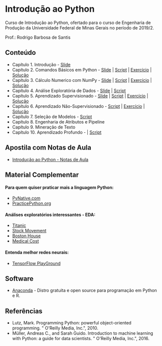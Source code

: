 # Introdução ao Python
Curso de Introdução ao Python, ofertado para o curso de Engenharia de Produção da Universidade Federal de Minas Gerais no período de 2019/2.

Prof.: Rodrigo Barbosa de Santis

## Conteúdo

* Capítulo 1. Introdução - [Slide](https://github.com/rodrigosantis1/intropython/blob/master/Slides/01%20-%20Python.pdf)
* Capítulo 2. Comandos Básicos em Python - [Slide](https://github.com/rodrigosantis1/intropython/blob/master/Slides/02%20-%20Python%20-%20Orienta%C3%A7%C3%A3o%20a%20objetos.pdf) | [Script](https://github.com/rodrigosantis1/intropython/blob/master/Scripts/Cap%2002%20-%20Comandos%20Basicos%20em%20Python.ipynb) | [Exercício](https://github.com/rodrigosantis1/intropython/blob/master/Exercicios/Cap%202%20-%20Comandos%20B%C3%A1sicos%20em%20Python.ipynb) | [Solução](https://github.com/rodrigosantis1/intropython/blob/master/Soluções/Cap%202%20-%20Comandos%20B%C3%A1sicos%20em%20Python%20-%20Resolvido.ipynb)
* Capítulo 3. Cálculo Numerico com NumPy - [Slide](https://github.com/rodrigosantis1/intropython/blob/master/Slides/03%20-%20Numpy.pdf) | [Script](https://github.com/rodrigosantis1/intropython/blob/master/Scripts/Cap%2003%20-%20Numpy.ipynb) | [Exercício](https://github.com/rodrigosantis1/intropython/blob/master/Exercicios/Cap%203%20-%20Numpy.ipynb) | [Solução](https://github.com/rodrigosantis1/intropython/blob/master/Soluções/Cap%203%20-%20Numpy%20-%20Resolvido.ipynb)
* Capítulo 4. Análise Exploratória de Dados - [Slide](https://github.com/rodrigosantis1/intropython/blob/master/Slides/04%20-%20Analise%20Exploratoria.pdf) | [Script](https://github.com/rodrigosantis1/intropython/blob/master/Scripts/Cap%2004%20-%20Representacao%20de%20Dados.ipynb)
* Capítulo 5. Aprendizado Supervisionado - [Slide](https://github.com/rodrigosantis1/intropython/blob/master/Slides/05%20-%20Aprendizado%20Supervisionado%20e%20N%C3%A3o-Supervisionado.pdf) | [Script](https://github.com/rodrigosantis1/intropython/blob/master/Scripts/Cap%2005%20-%20Aprendizado%20Supervisionado.ipynb) | [Exercício](https://github.com/rodrigosantis1/intropython/blob/master/Exercicios/Cap%205%20-%20Aprendizado%20Supervisionado.ipynb) | [Solução](https://github.com/rodrigosantis1/intropython/blob/master/Soluções/Cap%205%20-%20Aprendizado%20Supervisionado.ipynb)
* Capítulo 6. Aprendizado Não-Supervisionado - [Script](https://github.com/rodrigosantis1/intropython/blob/master/Scripts/Cap%2006%20-%20Aprendizado%20N%C3%A3o-Supervisionado.ipynb) | [Exercício](https://github.com/rodrigosantis1/intropython/blob/master/Exercicios/Cap%2006%20-%20Aprendizado%20N%C3%A3o-Supervisionado.ipynb) | [Solução](https://github.com/rodrigosantis1/intropython/blob/master/Solu%C3%A7%C3%B5es/Cap%2006%20-%20Aprendizado%20N%C3%A3o-Supervisionado.ipynb)
* Capítulo 7. Seleção de Modelos - [Script](https://github.com/rodrigosantis1/intropython/blob/master/Scripts/Cap%2007%20-%20Sele%C3%A7%C3%A3o%20de%20Modelos.ipynb)
* Capítulo 8. Engenharia de Atributos e Pipeline
* Capítulo 9. Mineração de Texto
* Capítulo 10. Aprendizado Profundo -  | [Script](https://github.com/rodrigosantis1/intropython/blob/master/Scripts/Cap%2010%20-%20Aprendizado%20Profundo.ipynb)

## Apostila com Notas de Aula

* [Introdução ao Python - Notas de Aula](https://www.scribd.com/document/426243007/Introducao-ao-Python)

## Material Complementar

#### Para quem quiser praticar mais a linguagem Python:
* [PyNative.com](https://pynative.com/python-exercises-with-solutions/)
* [PracticePython.org](https://www.practicepython.org/)

#### Análises exploratórios interessantes - EDA:

* [Titanic](https://www.kaggle.com/ash316/eda-to-prediction-dietanic)
* [Stock Movement](https://www.kaggle.com/artgor/eda-feature-engineering-and-everything)
* [Boston House](https://www.kaggle.com/dgawlik/house-prices-eda)
* [Medical Cost](https://virtual.ufmg.br/20192/mod/url/view.php?id=74373)

#### Entenda melhor redes neurais:
* [TensorFlow PlayGround](https://playground.tensorflow.org/)


## Software

*  [Anaconda](https://www.anaconda.com/) - Distro gratuita e open source para programação em Python e R.

## Referências

* Lutz, Mark. Programming Python: powerful object-oriented programming. " O'Reilly Media, Inc.", 2010.
* Müller, Andreas C., and Sarah Guido. Introduction to machine learning with Python: a guide for data scientists. " O'Reilly Media, Inc.", 2016.
